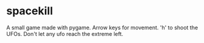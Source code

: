 # spacekill
 A small game made with pygame.
 Arrow keys for movement.
 'h' to shoot the UFOs.
 Don't let any ufo reach the extreme left.
